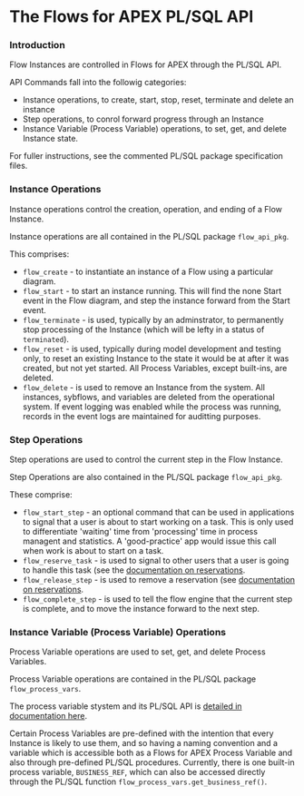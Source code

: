 # The Flows for APEX PL/SQL API

### Introduction

Flow Instances are controlled in Flows for APEX through the PL/SQL API.

API Commands fall into the followig categories:

- Instance operations, to create, start, stop, reset, terminate and delete an instance
- Step operations, to conrol forward progress through an Instance
- Instance Variable (Process Variable) operations, to set, get, and delete Instance state.

For fuller instructions, see the commented PL/SQL package specification files.

### Instance Operations

Instance operations control the creation, operation, and ending of a Flow Instance.

Instance operations are all contained in the PL/SQL package `flow_api_pkg`.

This comprises:

- `flow_create` - to instantiate an instance of a Flow using a particular diagram.
- `flow_start` - to start an instance running.  This will find the none Start event in the Flow diagram, and step the instance forward from the Start event.
- `flow_terminate` - is used, typically by an adminstrator, to permanently stop processing of the Instance (which will be lefty in a status of `terminated`).
- `flow_reset` - is used, typically during model development and testing only, to reset an existing Instance to the state it would be at after it was created, but not yet started.  All Process Variables, except built-ins, are deleted.
- `flow_delete` - is used to remove an Instance from the system.  All instances, sybflows, and variables are deleted from the operational system.  If event logging was enabled while the process was running, records in the event logs are maintained for auditting purposes.

### Step Operations

Step operations are used to control the current step in the Flow Instance.

Step Operations are also contained in the PL/SQL package `flow_api_pkg`.

These comprise:

- `flow_start_step` - an optional command that can be used in applications to signal that a user is about to start working on a task.  This is only used to differentiate 'waiting' time from 'processing' time in process managent and statistics.  A 'good-practice' app would issue this call when work is about to start on a task.
- `flow_reserve_task` - is used to signal to other users that a user is going to handle this task (see the [documentation on reservations](reservations.md).
- `flow_release_step` - is used to remove a reservation (see [documentation on reservations](reservations.md).
- `flow_complete_step` - is used to tell the flow engine that the current step is complete, and to move the instance forward to the next step.

### Instance Variable (Process Variable) Operations

Process Variable operations are used to set, get, and delete Process Variables.

Process Variable operations are contained in the PL/SQL package `flow_process_vars`.

The process variable stystem and its PL/SQL API is [detailed in documentation here](ProcessVariables.md).

Certain Process Variables are pre-defined with the intention that every Instance is likely to use them, and so having a naming convention and a variable which is accessible both as a Flows for APEX Process Variable and also through pre-defined PL/SQL procedures.  Currently, there is one built-in process variable, `BUSINESS_REF`, which can also be accessed directly through the PL/SQL function `flow_process_vars.get_business_ref()`.
